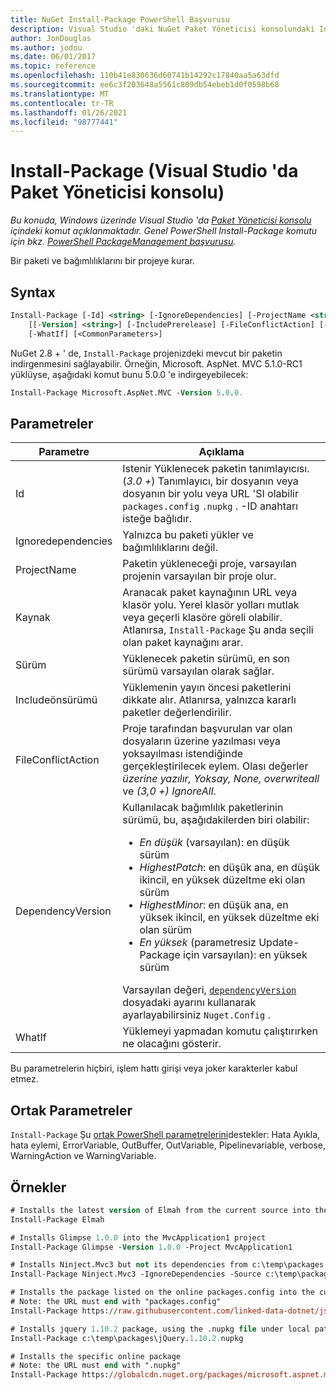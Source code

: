```yaml
---
title: NuGet Install-Package PowerShell Başvurusu
description: Visual Studio 'daki NuGet Paket Yöneticisi konsolundaki Install-Package PowerShell komutuna yönelik başvuru.
author: JonDouglas
ms.author: jodou
ms.date: 06/01/2017
ms.topic: reference
ms.openlocfilehash: 110b41e830636d60741b14292c17840aa5a63dfd
ms.sourcegitcommit: ee6c3f203648a5561c809db54ebeb1d0f0598b68
ms.translationtype: MT
ms.contentlocale: tr-TR
ms.lasthandoff: 01/26/2021
ms.locfileid: "98777441"
---
```

# <a name="install-package-package-manager-console-in-visual-studio"></a>Install-Package (Visual Studio 'da Paket Yöneticisi konsolu)

*Bu konuda, Windows üzerinde Visual Studio 'da [Paket Yöneticisi konsolu](../../consume-packages/install-use-packages-powershell.md) içindeki komut açıklanmaktadır. Genel PowerShell Install-Package komutu için bkz. [PowerShell PackageManagement başvurusu](/powershell/module/packagemanagement/?view=powershell-6).*

Bir paketi ve bağımlılıklarını bir projeye kurar.

## <a name="syntax"></a>Syntax

```ps
Install-Package [-Id] <string> [-IgnoreDependencies] [-ProjectName <string>] [[-Source] <string>] 
    [[-Version] <string>] [-IncludePrerelease] [-FileConflictAction] [-DependencyVersion]
    [-WhatIf] [<CommonParameters>]
```

NuGet 2.8 + ' de, `Install-Package` projenizdeki mevcut bir paketin indirgenmesini sağlayabilir. Örneğin, Microsoft. AspNet. MVC 5.1.0-RC1 yüklüyse, aşağıdaki komut bunu 5.0.0 'e indirgeyebilecek:

```ps
Install-Package Microsoft.AspNet.MVC -Version 5.0.0.
```

## <a name="parameters"></a>Parametreler

| Parametre | Açıklama |
| --- | --- |
| Id | Istenir Yüklenecek paketin tanımlayıcısı. (*3.0 +*) Tanımlayıcı, bir dosyanın veya dosyanın bir yolu veya URL 'SI olabilir `packages.config` `.nupkg` . -ID anahtarı isteğe bağlıdır. |
| Ignoredependencies | Yalnızca bu paketi yükler ve bağımlılıklarını değil. |
| ProjectName | Paketin yükleneceği proje, varsayılan projenin varsayılan bir proje olur. |
| Kaynak | Aranacak paket kaynağının URL veya klasör yolu. Yerel klasör yolları mutlak veya geçerli klasöre göreli olabilir. Atlanırsa, `Install-Package` Şu anda seçili olan paket kaynağını arar. |
| Sürüm | Yüklenecek paketin sürümü, en son sürümü varsayılan olarak sağlar. |
| Includeönsürümü | Yüklemenin yayın öncesi paketlerini dikkate alır. Atlanırsa, yalnızca kararlı paketler değerlendirilir. |
| FileConflictAction | Proje tarafından başvurulan var olan dosyaların üzerine yazılması veya yoksayılması istendiğinde gerçekleştirilecek eylem. Olası değerler *üzerine yazılır, Yoksay, None, overwriteall* ve *(3,0 +)* *IgnoreAll*. |
| DependencyVersion | Kullanılacak bağımlılık paketlerinin sürümü, bu, aşağıdakilerden biri olabilir:<br/><ul><li>*En düşük* (varsayılan): en düşük sürüm</li><li>*HighestPatch*: en düşük ana, en düşük ikincil, en yüksek düzeltme eki olan sürüm</li><li>*HighestMinor*: en düşük ana, en yüksek ikincil, en yüksek düzeltme eki olan sürüm</li><li>*En yüksek* (parametresiz Update-Package için varsayılan): en yüksek sürüm</li></ul>Varsayılan değeri, [`dependencyVersion`](../nuget-config-file.md#config-section) dosyadaki ayarını kullanarak ayarlayabilirsiniz `Nuget.Config` . |
| WhatIf | Yüklemeyi yapmadan komutu çalıştırırken ne olacağını gösterir. |

Bu parametrelerin hiçbiri, işlem hattı girişi veya joker karakterler kabul etmez.

## <a name="common-parameters"></a>Ortak Parametreler

`Install-Package` Şu [ortak PowerShell parametrelerini](/powershell/module/microsoft.powershell.core/about/about_commonparameters)destekler: Hata Ayıkla, hata eylemi, ErrorVariable, OutBuffer, OutVariable, Pipelinevariable, verbose, WarningAction ve WarningVariable.

## <a name="examples"></a>Örnekler

```ps
# Installs the latest version of Elmah from the current source into the default project
Install-Package Elmah

# Installs Glimpse 1.0.0 into the MvcApplication1 project
Install-Package Glimpse -Version 1.0.0 -Project MvcApplication1

# Installs Ninject.Mvc3 but not its dependencies from c:\temp\packages
Install-Package Ninject.Mvc3 -IgnoreDependencies -Source c:\temp\packages

# Installs the package listed on the online packages.config into the current project
# Note: the URL must end with "packages.config"
Install-Package https://raw.githubusercontent.com/linked-data-dotnet/json-ld.net/master/.nuget/packages.config

# Installs jquery 1.10.2 package, using the .nupkg file under local path of c:\temp\packages
Install-Package c:\temp\packages\jQuery.1.10.2.nupkg

# Installs the specific online package
# Note: the URL must end with ".nupkg"
Install-Package https://globalcdn.nuget.org/packages/microsoft.aspnet.mvc.5.2.3.nupkg
```